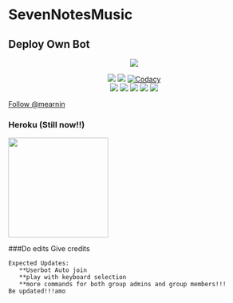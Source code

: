 # SevenNotesMusic


## Deploy Own Bot

<p align="center">
<img src="https://telegra.ph/file/4c3c98020c63bbb7c6efc.jpg">
</p>
<p align="center">
    <a href="https://www.python.org/" alt="made-with-python"> <img src="https://img.shields.io/badge/Made%20with-Python-black.svg?style=flat-square&logo=python&logoColor=blue&color=red" /></a>
    <a href="https://github.com/mearnin/SevenNotesMusic/graphs/commit-activity" alt="Maintenance"> <img src="https://img.shields.io/badge/Maintained%3F-yes-red.svg?style=flat-square" /></a>
    <a href="https://app.codacy.com/gh/mearnin/SevenNotesMusic/dashboard"> <img src="https://img.shields.io/codacy/grade/a723cb464d5a4d25be3152b5d71de82d?color=red&logo=codacy&style=flat-square" alt="Codacy" /></a><br>
    <a href="https://github.com/mearnin/SevenNotesMusic"> <img src="https://img.shields.io/github/repo-size/mearnin/SevenNotesMusic?color=red&logo=github&logoColor=blue&style=flat-square" /></a>
    <a href="https://github.com/mearnin/SevenNotesMusic/commits/main"> <img src="https://img.shields.io/github/last-commit/mearnin/SevenNotesMusic?color=red&logo=github&logoColor=blue&style=flat-square" /></a>
    <a href="https://github.com/mearnin/SevenNotesMusic/issues"> <img src="https://img.shields.io/github/issues/mearnin/SevenNotesMusic?color=red&logo=github&logoColor=blue&style=flat-square" /></a>
    <a href="https://github.com/mearnin/SevenNotesMusic/network/members"> <img src="https://img.shields.io/github/forks/mearnin/SevenNotesMusic?color=red&logo=github&logoColor=blue&style=flat-square" /></a>  
    <a href="https://github.com/mearnin/SevenNotesMusic/network/members"> <img src="https://img.shields.io/github/stars/mearnin/SevenNotesMusic?color=red&logo=github&logoColor=blue&style=flat-square" /></a>  
</p>
<p>
<a class="github-button" href="https://github.com/mearnin" data-color-scheme="no-preference: dark; light: dark_dimmed; dark: light;" data-size="large" data-show-count="true" aria-label="Follow @mearnin on GitHub">Follow @mearnin</a>
</p>


### Heroku (Still now!!)
<p><a href="https://heroku.com/deploy?template=https://github.com/mearnin/SevenNotesMusic"><img src="https://img.shields.io/badge/Deploy%20To%20Heroku-blueviolet?style=for-the-badge&logo=heroku" width="200""/></a></p>
 
###Do edits Give credits
    
    Expected Updates:
       **Userbot Auto join
       **play with keyboard selection
       **more commands for both group admins and group members!!!
    Be updated!!!amo
